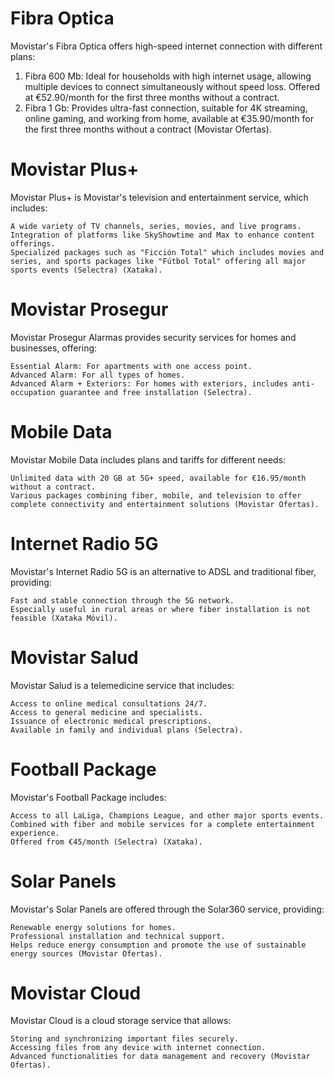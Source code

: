 # Fibra Optica

Movistar's Fibra Optica offers high-speed internet connection with different plans:
1. Fibra 600 Mb: Ideal for households with high internet usage, allowing multiple devices to connect simultaneously without speed loss. Offered at €52.90/month for the first three months without a contract.
2. Fibra 1 Gb: Provides ultra-fast connection, suitable for 4K streaming, online gaming, and working from home, available at €35.90/month for the first three months without a contract​ (Movistar Ofertas)​.

# Movistar Plus+

Movistar Plus+ is Movistar's television and entertainment service, which includes:

    A wide variety of TV channels, series, movies, and live programs.
    Integration of platforms like SkyShowtime and Max to enhance content offerings.
    Specialized packages such as "Ficción Total" which includes movies and series, and sports packages like "Fútbol Total" offering all major sports events​ (Selectra)​​ (Xataka)​.

# Movistar Prosegur

Movistar Prosegur Alarmas provides security services for homes and businesses, offering:

    Essential Alarm: For apartments with one access point.
    Advanced Alarm: For all types of homes.
    Advanced Alarm + Exteriors: For homes with exteriors, includes anti-occupation guarantee and free installation​ (Selectra)​.

# Mobile Data

Movistar Mobile Data includes plans and tariffs for different needs:

    Unlimited data with 20 GB at 5G+ speed, available for €16.95/month without a contract.
    Various packages combining fiber, mobile, and television to offer complete connectivity and entertainment solutions​ (Movistar Ofertas)​.

# Internet Radio 5G

Movistar's Internet Radio 5G is an alternative to ADSL and traditional fiber, providing:

    Fast and stable connection through the 5G network.
    Especially useful in rural areas or where fiber installation is not feasible​ (Xataka Móvil)​.

# Movistar Salud

Movistar Salud is a telemedicine service that includes:

    Access to online medical consultations 24/7.
    Access to general medicine and specialists.
    Issuance of electronic medical prescriptions.
    Available in family and individual plans​ (Selectra)​.

# Football Package

Movistar's Football Package includes:

    Access to all LaLiga, Champions League, and other major sports events.
    Combined with fiber and mobile services for a complete entertainment experience.
    Offered from €45/month​ (Selectra)​​ (Xataka)​.

# Solar Panels

Movistar's Solar Panels are offered through the Solar360 service, providing:

    Renewable energy solutions for homes.
    Professional installation and technical support.
    Helps reduce energy consumption and promote the use of sustainable energy sources​ (Movistar Ofertas)​.

# Movistar Cloud

Movistar Cloud is a cloud storage service that allows:

    Storing and synchronizing important files securely.
    Accessing files from any device with internet connection.
    Advanced functionalities for data management and recovery​ (Movistar Ofertas)​.
